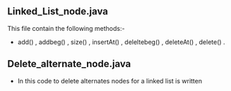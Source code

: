Linked_List_node.java 
-----------------------------------------------------------------------------------------------------------------------------------
This file contain the following methods:-
* add() , addbeg() , size() , insertAt() , deleltebeg() , deleteAt()  , delete() .



Delete_alternate_node.java
-----------------------------------------------------------------------------------------------------------------------------------
* In this code to delete alternates nodes for a linked list is written
